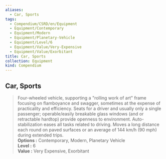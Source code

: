 ```yaml
---
aliases:
  - Car, Sports
tags:
  - Compendium/CSRD/en/Equipment
  - Equipment/Contemporary
  - Equipment/Modern
  - Equipment/Planetary-Vehicle
  - Equipment/Level/6
  - Equipment/Value/Very-Expensive
  - Equipment/Value/Exorbitant
title: Car, Sports
collection: Equipment
kind: Compendium
---
```

## Car, Sports  
  
>Four-wheeled vehicle, supporting a "rolling work of art" frame focusing on flamboyance and swagger, sometimes at the expense of practicality and efficiency. Seats for a driver and usually only a single passenger; operable/easily breakable glass windows (and or retractable hardtop) provide openness to environment. Auto-stabilization eases all tasks related to driving. Moves a long distance each round on paved surfaces or an average of 144 km/h (90 mph) during extended trips.  
> **Options :** Contemporary, Modern, Planetary Vehicle  
> **Level :** 6  
> **Value :** Very Expensive, Exorbitant